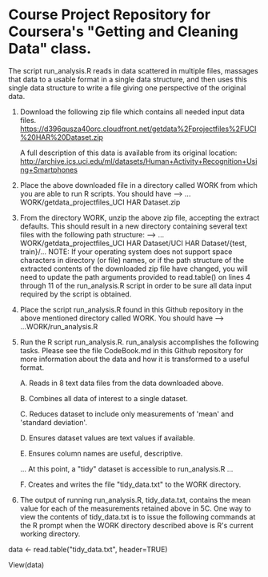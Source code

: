 Course Project Repository for Coursera's "Getting and Cleaning Data" class.
==========================
The script run_analysis.R reads in data scattered in multiple files, massages that data to a usable format in a single data structure, and then uses this single data structure to write a file giving one perspective of the original data.

1. Download the following zip file which contains all needed input data files. 
        https://d396qusza40orc.cloudfront.net/getdata%2Fprojectfiles%2FUCI%20HAR%20Dataset.zip
        
   A full description of this data is available from its original location:
        http://archive.ics.uci.edu/ml/datasets/Human+Activity+Recognition+Using+Smartphones
  
2. Place the above downloaded file in a directory called WORK from which you are able to run R scripts. You should have
--> ... WORK/getdata_projectfiles_UCI HAR Dataset.zip

3. From the directory WORK, unzip the above zip file, accepting the extract defaults. This should result in a new directory
containing several text files with the following path structure: --> ... WORK/getdata_projectfiles_UCI HAR Dataset/UCI HAR Dataset/{test, train}/... 
NOTE: If your operating system does not support space characters in directory (or file) names, or if the path structure of the extracted contents of the downloaded zip file have changed, you will need to update the path arguments provided to read.table() on lines 4 through 11 of the run_analysis.R script in order to be sure all data input required by the script is obtained.

4. Place the script run_analysis.R found in this Github repository in the above mentioned directory called WORK. You should have --> ...WORK/run_analysis.R

5. Run the R script run_analysis.R. run_analysis accomplishes the following tasks. Please see the file CodeBook.md in this
Github repository for more information about the data and how it is transformed to a useful format.

    A. Reads in 8 text data files from the data downloaded above. 
    
    B. Combines all data of interest to a single dataset.
    
    C. Reduces dataset to include only measurements of 'mean' and 'standard deviation'.
    
    D. Ensures dataset values are text values if available.
    
    E. Ensures column names are useful, descriptive.
    
    ... At this point, a "tidy" dataset is accessible to run_analysis.R ...
    
    F. Creates and writes the file "tidy_data.txt" to the WORK directory.

6. The output of running run_analysis.R, tidy_data.txt, contains the mean value for each of the measurements retained above in 5C. One way to view the contents of tidy_data.txt is to issue the following commands at the R prompt when the WORK directory described above is R's current working directory.

data <- read.table("tidy_data.txt", header=TRUE)

View(data)
